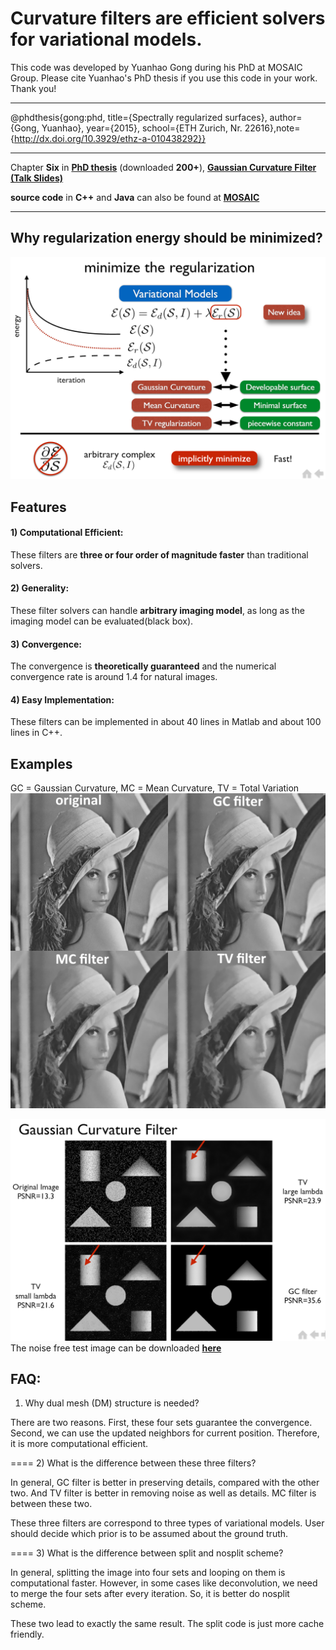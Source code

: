 # Curvature filters are efficient solvers for variational models.
This code was developed by Yuanhao Gong during his PhD at MOSAIC Group. Please cite Yuanhao's PhD thesis if you use this code in your work. Thank you!
***
@phdthesis{gong:phd, title={Spectrally regularized surfaces}, author={Gong, Yuanhao}, year={2015}, school={ETH Zurich, Nr. 22616},note={http://dx.doi.org/10.3929/ethz-a-010438292}}
***
Chapter **Six** in **[PhD thesis](http://e-collection.library.ethz.ch/eserv/eth:47737/eth-47737-02.pdf)** (downloaded **200+**), **[Gaussian Curvature Filter (Talk Slides)](GCFilter.pdf)**

**source code** in **C++** and **Java** can also be found at **[MOSAIC](http://mosaic.mpi-cbg.de/?q=downloads/curvaturefilters)**
***
## Why regularization energy should be minimized?
![image](phs.PNG)
## Features
#### 1) Computational Efficient:
These filters are **three or four order of magnitude faster** than traditional solvers.
#### 2) Generality:
These filter solvers can handle **arbitrary imaging model**, as long as the imaging model can be evaluated(black box). 
#### 3) Convergence:
The convergence is **theoretically guaranteed** and the numerical convergence rate is around 1.4 for natural images.
#### 4) Easy Implementation:
These filters can be implemented in about 40 lines in Matlab and about 100 lines in C++.

## Examples
GC = Gaussian Curvature, MC = Mean Curvature, TV = Total Variation
![image](curvatureFilters.png)

![image](denoise.PNG)
The noise free test image can be downloaded **[here](developable.png)**
## FAQ:
1) Why dual mesh (DM) structure is needed?

There are two reasons. First, these four sets guarantee the convergence. Second, 
we can use the updated neighbors for current position. Therefore, it is more computational efficient.

====
2) What is the difference between these three filters?

In general, GC filter is better in preserving details, compared with the other two. And
TV filter is better in removing noise as well as details. MC filter is between these two.

These three filters are correspond to three types of variational models. User should decide
which prior is to be assumed about the ground truth. 

====
3) What is the difference between split and nosplit scheme?

In general, splitting the image into four sets and looping on them is computational faster.
However, in some cases like deconvolution, we need to merge the four sets after every iteration.
So, it is better do nosplit scheme.

These two lead to exactly the same result. The split code is just more cache friendly.
